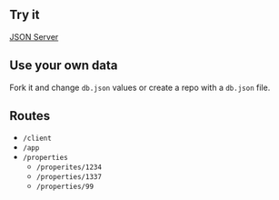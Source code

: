 ## Try it

[JSON Server](https://my-json-server.typicode.com/tBoccinfuso/demo)

## Use your own data

Fork it and change `db.json` values or create a repo with a `db.json` file.


## Routes

- `/client`
- `/app`
- `/properties`
  - `/properites/1234`
  - `/properties/1337`
  - `/properties/99`
